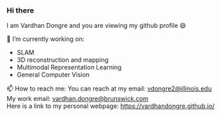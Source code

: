 ### Hi there 
I am Vardhan Dongre and you are viewing my github profile 😄  
  
🔭 I’m currently working on: 
- SLAM
- 3D reconstruction and mapping
- Multimodal Representation Learning
- General Computer Vision

📫 How to reach me: You can reach at my email: vdongre2@illinois.edu  
My work email: vardhan.dongre@brunswick.com  
Here is a link to my personal webpage: https://vardhandongre.github.io/ 

<!--
**vardhandongre/vardhandongre** is a ✨ _special_ ✨ repository because its `README.md` (this file) appears on your GitHub profile.

Here are some ideas to get you started:

- 🔭 I’m currently working on ...
- 🌱 I’m currently learning ...
- 👯 I’m looking to collaborate on ...
- 🤔 I’m looking for help with ...
- 💬 Ask me about ...
- 📫 How to reach me: ...
- 😄 Pronouns: ...
- ⚡ Fun fact: ...
-->
